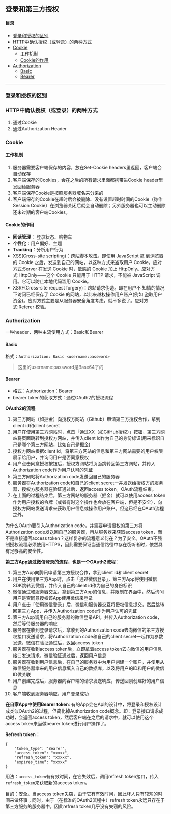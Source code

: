 登录和第三方授权
---
#### 目录
- [登录和授权的区别](#head1)
- [HTTP中确认授权（或登录）的两种方式](#head2)
- [Cookie](#head3)
	- [工作机制](#head4)
	- [Cookie的作用](#head5)
- [Authorization](#head6)
	- [Basic](#head7)
	- [Bearer](#head8)

---
### <span id="head1">登录和授权的区别</span>

### <span id="head2">HTTP中确认授权（或登录）的两种方式</span>

1. 通过Cookie
2. 通过Authorization Header

### <span id="head3">Cookie</span>

#### <span id="head4">工作机制</span>

1. 服务器需要客户端保存的内容，放在Set-Cookie headers里返回，客户端会自动保存
2. 客户端保存的Cookies，会在之后的所有请求里面都携带进Cookie header里发回给服务器
3. 客户端保存Cookie是按照服务器域名来分来的
4. 客户端保存的Cookie在超时后会被删除、没有设置超时时间的Cookie（称作Session Cookie）在浏览器关闭后就会自动删除；另外服务器也可以主动删除还未过期的客户端Cookies。

#### <span id="head5">Cookie的作用</span>

- **回话管理**： 登录状态、购物车
- **个性化**：用户偏好、主题
- **Tracking**：分析用户行为
- XSS(Cross-site scripting)：跨站脚本攻击。即使用 JavaScript 拿 到浏览器的 Cookie 之后，发送到自己的网站，以这种方式来盗取用户 Cookie。应对方式:Server 在发送 Cookie 时，敏感的 Cookie 加上 HttpOnly。应对方式:HttpOnly——这个 Cookie 只能用于 HTTP 请求，不能被 JavaScript 调用。它可以防止本地代码滥用 Cookie。
- XSRF(Cross-site request forgery)：跨站请求伪造。即在用户不 知情的情况下访问已经保存了 Cookie 的网站，以此来越权操作用户账户(例如 盗取用户资金)。应对方式主要是从服务器安全⻆度考虑，就不多说了。应对方式:Referer 校验。

### <span id="head6">Authorization</span>

一种header，两种主流使用方式：Basic和Bearer

#### <span id="head7">Basic</span>

格式：`Authorization: Basic <username:password>`

> 这里的username:password是Base64了的

#### <span id="head8">Bearer</span>

- 格式：Authorization：Bearer<bearer token>
- bearer token的获取方式：通过OAuth2的授权流程

**OAuth2的流程**

1. 第三方网站（如掘金）向授权方网站（Github）申请第三方授权合作，拿到client id和client secret
2. 用户在使用第三方网站时，点击「通过XX（如GitHub授权）」按钮，第三方网站将页面跳转到授权方网站，并传入client id作为自己的身份标识(用来标识自己是哪个第三方网站，比如自己是掘金)
3. 授权方网站根据client id，将第三方网站的信息和第三方网站需要的用户权限展示给用户，并询问用户是否同意授权
4. 用户点击同意授权按钮后，授权方网站将页面跳转回第三方网站，并传入Authorization code作为用户认可的凭证
5. 第三方网站将Authorization code发送回自己的服务器
6. 服务器将Authorization code和自己的client secret一并发送给授权方的服务器，授权方服务器在验证通过后，返回access token。OAuth流程结束。
7. 在上面的过程结束后，第三方网站的服务器（掘金）就可以使用access token作为用户授权的令牌（或者有时这个操作也会放在客户端，但是不安全），向授权方网站发送请求来获取用户信息或操作用户账户。但这已经在OAuth流程之外。

为什么OAuth要引入Authorization code，并需要申请授权的第三方将Authorization code发送回自己的服务器，再从服务器来获取access token，而不是直接返回access token？这样复杂的流程意义何在？为了安全。OAuth不强制授权流程必须使用HTTPS，因此需要保证当通信路径中存在窃听者时，依然具有足够高的安全性。

**第三方App通过微信登录的流程，也是一个OAuth2流程**：

1. 第三方App向腾讯申请第三方授权合作，拿到client id和client secret
2. 用户在使用第三方App时，点击「通过微信登录」，第三方App将使用微信SDK跳转到微信，并传入自己的client id作为自己的身份标识
3. 微信通过和服务器交互，拿到第三方App的信息，并限制在界面中，然后询问用户是否同意授权该App使用微信来登录
4. 用户点击「使用微信登录」后，微信和服务器交互将授权信息提交，然后跳转回第三方App，并传入Authorization code作为用户认可的凭证
5. 第三方App调用自己的服务器的微信登录API，并传入Authorization code，然后等待服务器的响应
6. 服务器在收到登录请求后，拿收到的Authorization code去向微信的第三方授权接口发送请求，将Authorization code和自己的client secret一起作为参数发送，微信在验证通过后，返回access token
7. 服务器在收到access token后，立即拿着access token去向微信的用户信息接口发送请求，微信验证通过后，返回用户信息
8. 服务器在收到用户信息后，在自己的服务器中为用户创建一个账户，并使用从微信服务器拿来的用户信息填入自己的数据库，以及将用户的ID和用户的微信ID做关联
9. 用户创建完成后，服务器向客户端的请求发送响应，传送回刚创建好的用户信息
10. 客户端收到服务器响应，用户登录成功

**在自家App中使用Bearer token**: 有的App会在Api的设计中，将登录和授权设计成类似OAuth2的过程，但简化掉Authorization code概念。即：登录接口请求成功时，会返回access token，然后客户端在之后的请求中，就可以使用这个access token来当做bearer token进行用户操作了。

**Refresh token：**

```
{
    "token_type": "Bearer", 
    "access_token": "xxxxx", 
    "refresh_token": "xxxxx", 
    "expires_time": "xxxxx"
}
```

用法：`access_token`有有效时间，在它失效后，调用refresh token接口，传入`refresh_token`来获取新的access token。

目的：安全。当access token失窃，由于它有有效时间，因此坏人只有较短的时间来做坏事；同时，由于（在标准的OAuth2流程中）refresh token永远只存在于第三方服务的服务器中，因此refresh token几乎没有失窃的风险。
